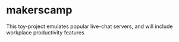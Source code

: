 # makerscamp

This toy-project emulates popular live-chat servers, and will include workplace productivity features 